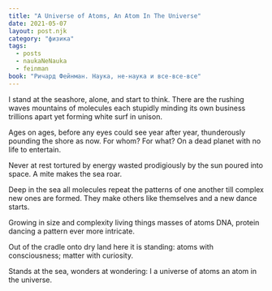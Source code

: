 ```yaml
---
title: "A Universe of Atoms, An Atom In The Universe"
date: 2021-05-07
layout: post.njk
category: "физика"
tags:
  - posts
  - naukaNeNauka
  - feinman
book: "Ричард Фейнман. Наука, не-наука и все-все-все"
---
```


I stand at the seashore, alone, and start to think.
There are the rushing waves
mountains of molecules
each stupidly minding its own business
trillions apart
yet forming white surf in unison.

Ages on ages,
before any eyes could see
year after year,
thunderously pounding the shore as now.
For whom? For what?
On a dead planet
with no life to entertain.

Never at rest
tortured by energy
wasted prodigiously by the sun
poured into space.
A mite makes the sea roar.

Deep in the sea
all molecules repeat
the patterns of one another
till complex new ones are formed.
They make others like themselves
and a new dance starts.

Growing in size and complexity
living things
masses of atoms
DNA, protein
dancing a pattern ever more intricate.

Out of the cradle
onto dry land
here it is
standing:
atoms with consciousness;
matter with curiosity.

Stands at the sea,
wonders at wondering: I
a universe of atoms
an atom in the universe.
